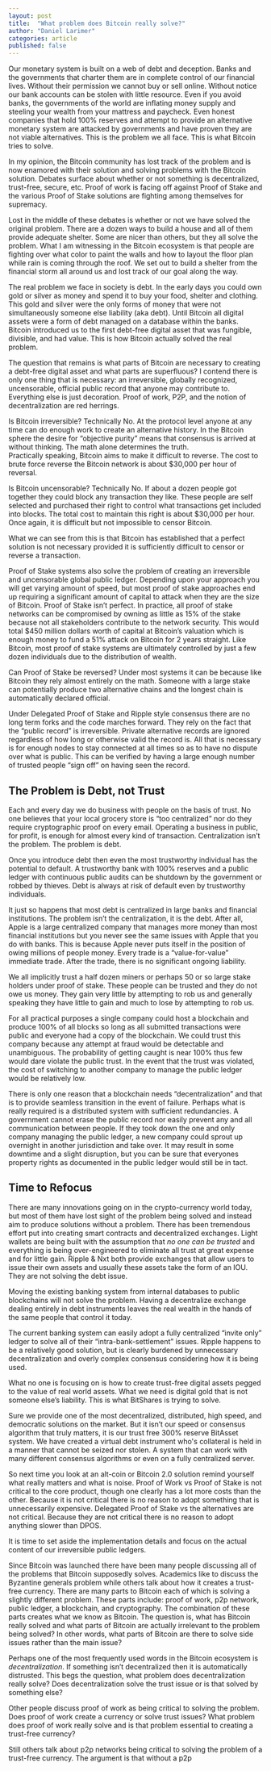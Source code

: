 ```yaml
---
layout: post
title:  "What problem does Bitcoin really solve?"
author: "Daniel Larimer"
categories: article
published: false
---
```


Our monetary system is built on a web of debt and deception.  Banks and the governments that charter them are in complete control of our financial lives.  Without their permission we cannot buy or sell online.   Without notice our bank accounts can be stolen with little resource.  Even if you avoid banks, the governments of the world are inflating money supply and steeling your wealth from your mattress and paycheck.   Even honest companies that hold 100% reserves and attempt to provide an alternative monetary system are attacked by governments and have proven they are not viable alternatives.   This is the problem we all face.  This is what Bitcoin tries to solve.

In my opinion, the Bitcoin community has lost track of the problem and is now enamored with their solution and solving problems with the Bitcoin solution.    Debates surface about whether or not something is decentralized, trust-free, secure, etc.   Proof of work is facing off against Proof of Stake and the various Proof of Stake solutions are fighting among themselves for supremacy.  

Lost in the middle of these debates is whether or not we have solved the original problem.  There are a dozen ways to build a house and all of them provide adequate shelter.  Some are nicer than others, but they all solve the problem.  What I am witnessing in the Bitcoin ecosystem is that people are fighting over what color to paint the walls and how to layout the floor plan while rain is coming through the roof.   We set out to build a shelter from the financial storm all around us and lost track of our goal along the way.

The real problem we face in society is debt.  In the early days you could own gold or silver as money and spend it to buy your food, shelter and clothing.  This gold and silver were the only forms of money that were not simultaneously someone else liability (aka debt).   Until Bitcoin all digital assets were a form of debt managed on a database within the banks.  Bitcoin introduced us to the first debt-free digital asset that was fungible, divisible, and had value.   This is how Bitcoin actually solved the real problem.

The question that remains is what parts of Bitcoin are necessary to creating a debt-free digital asset and what parts are superfluous?     I contend there is only one thing that is necessary: an irreversible, globally recognized, uncensorable, official public record that anyone may contribute to.   Everything else is just decoration. Proof of work, P2P, and the notion of decentralization are red herrings.  

Is Bitcoin irreversible?  Technically No.  At the protocol level anyone at any time can do enough work to create an alternative history.  In the Bitcoin sphere the desire for “objective purity” means that consensus is arrived at without thinking.  The math alone determines the truth.  
Practically speaking, Bitcoin aims to make it difficult to reverse.  The cost to brute force reverse the Bitcoin network is about $30,000 per hour of reversal.

Is Bitcoin uncensorable?  Technically No.  If about a dozen people got together they could block any transaction they like.   These people are self selected and purchased their right to control what transactions get included into blocks.   The total cost to maintain this right is about $30,000 per hour.   Once again, it is difficult but not impossible to censor Bitcoin.  

What we can see from this is that Bitcoin has established that a perfect solution is not necessary provided it is sufficiently difficult to censor or reverse a transaction.   

Proof of Stake systems also solve the problem of creating an irreversible and uncensorable global public ledger.   Depending upon your approach you will get varying amount of speed, but most proof of stake approaches end up requiring a significant amount of capital to attack when they are the size of Bitcoin.   Proof of Stake isn’t perfect.  In practice, all proof of stake networks can be compromised by owning as little as 15% of the stake because not all stakeholders contribute to the network security.   This would total $450 million dollars worth of capital at Bitcoin’s valuation which is enough money to fund a 51% attack on Bitcoin for 2 years straight. 
Like Bitcoin, most proof of stake systems are ultimately controlled by just a few dozen individuals due to the distribution of wealth.   

Can Proof of Stake be reversed?   Under most systems it can be because like Bitcoin they rely almost entirely on the math.   Someone with a large stake can potentially produce two alternative chains and the longest chain is automatically declared official.  

Under Delegated Proof of Stake and Ripple style consensus there are no long term forks and the code marches forward.  They rely on the fact that the “public record” is irreversible.  Private alternative records are ignored regardless of how long or otherwise valid the record is.  All that is necessary is for enough nodes to stay connected at all times so as to have no dispute over what is public.   This can be verified by having a large enough number of trusted people “sign off” on having seen the record. 

## The Problem is Debt, not Trust 

Each and every day we do business with people on the basis of trust.  No one believes that your local grocery store is “too centralized” nor do they require cryptographic proof on every email.   Operating a business in public, for profit, is enough for almost every kind of transaction.  Centralization isn’t the problem.   The problem is debt.  

Once you introduce debt then even the most trustworthy individual has the potential to default.  A trustworthy bank with 100% reserves and a public ledger with continuous public audits can be shutdown by the government or robbed by thieves.   Debt is always at risk of default even by trustworthy individuals.  

It just so happens that most debt is centralized in large banks and financial institutions.  The problem isn’t the centralization, it is the debt.   After all, Apple is a large centralized company that manages more money than most financial institutions but you never see the same issues with Apple that you do with banks.   This is because Apple never puts itself in the position of owing millions of people money.   Every trade is a “value-for-value” immediate trade.  After the trade, there is no significant ongoing liability.

We all implicitly trust a half dozen miners or perhaps 50 or so large stake holders under proof of stake.   These people can be trusted and they do not owe us money.   They gain very little by attempting to rob us and generally speaking they have little to gain and much to lose by attempting to rob us. 

For all practical purposes a single company could host a blockchain and produce 100% of all blocks so long as all submitted transactions were public and everyone had a copy of the blockchain.   We could trust this company because any attempt at fraud would be detectable and unambiguous.   The probability of getting caught is near 100% thus few would dare violate the public trust.     In the event that the trust was violated, the cost of switching to another company to manage the public ledger would be relatively low.

There is only one reason that a blockchain needs “decentralization” and that is to provide seamless transition in the event of failure.  Perhaps what is really required is a distributed system with sufficient redundancies.   A government cannot erase the public record nor easily prevent any and all communication between people.   If they took down the one and only company managing the public ledger, a new company could sprout up overnight in another jurisdiction and take over.   It may result in some downtime and a slight disruption, but you can be sure that everyones property rights as documented in the public ledger would still be in tact.

## Time to Refocus 

There are many innovations going on in the crypto-currency world today, but most of them have lost sight of the problem being solved and instead aim to produce solutions without a problem.  There has been tremendous effort put into creating smart contracts and decentralized exchanges.   Light wallets are being built with the assumption that *no one can be trusted* and everything is being over-engineered to eliminate all trust at great expense and for little gain.   Ripple & Nxt both provide exchanges that allow users to issue their own assets and usually these assets take the form of an IOU.  They are not solving the debt issue.  

Moving the existing banking system from internal databases to public blockchains will not solve the problem.  Having a decentralize exchange dealing entirely in debt instruments leaves the real wealth in the hands of the same people that control it today.    

The current banking system can easily adopt a fully centralized “invite only” ledger to solve all of their “intra-bank-settlement” issues.   Ripple happens to be a relatively good solution, but is clearly burdened by unnecessary decentralization and overly complex consensus considering how it is being used. 

What no one is focusing on is how to create trust-free digital assets pegged to the value of real world assets.   What we need is digital gold that is not someone else’s liability.   This is what BitShares is trying to solve.  

Sure we provide one of the most decentralized, distributed, high speed, and democratic solutions on the market.  But it isn’t our speed or consensus algorithm that truly matters, it is our trust free 300% reserve BitAsset system.   We have created a virtual debt instrument who's collateral is held in a manner that cannot be seized nor stolen.  A system that can work with many different consensus algorithms or even on a fully centralized server.    

So next time you look at an alt-coin or Bitcoin 2.0 solution remind yourself what really matters and what is noise.  Proof of Work vs Proof of Stake is not critical to the core product, though one clearly has a lot more costs than the other.   Because it is not critical there is no reason to adopt something that is unnecessarily expensive.   Delegated Proof of Stake vs the alternatives are not critical.  Because they are not critical there is no reason to adopt anything slower than DPOS.

It is time to set aside the implementation details and focus on the actual content of our irreversible public ledgers.   














     






Since Bitcoin was launched there have been many people discussing all of the problems that Bitcoin supposedly solves.   Academics like to discuss the Byzantine generals problem while others talk about how it creates a trust-free currency.   There are many parts to Bitcoin each of which is solving a slightly different problem.   These parts include: proof of work, p2p network, public ledger, a blockchain, and cryptography.   The combination of these parts creates what we know as Bitcoin.    The question is, what has Bitcoin really solved and what parts of Bitcoin are actually irrelevant to the problem being solved?  In other words, what parts of Bitcoin are there to solve side issues rather than the main issue?

Perhaps one of the most frequently used words in the Bitcoin ecosystem is *decentralization*.  If something isn’t decentralized then it is automatically distrusted.    This begs the question, what problem does decentralization really solve?   Does decentralization solve the trust issue or is that solved by something else?

Other people discuss proof of work as being critical to solving the problem.   Does proof of work create a currency or solve trust issues?   What problem does proof of work really solve and is that problem essential to creating a trust-free currency?

Still others talk about p2p networks being critical to solving the problem of a trust-free currency.  The argument is that without a p2p 
